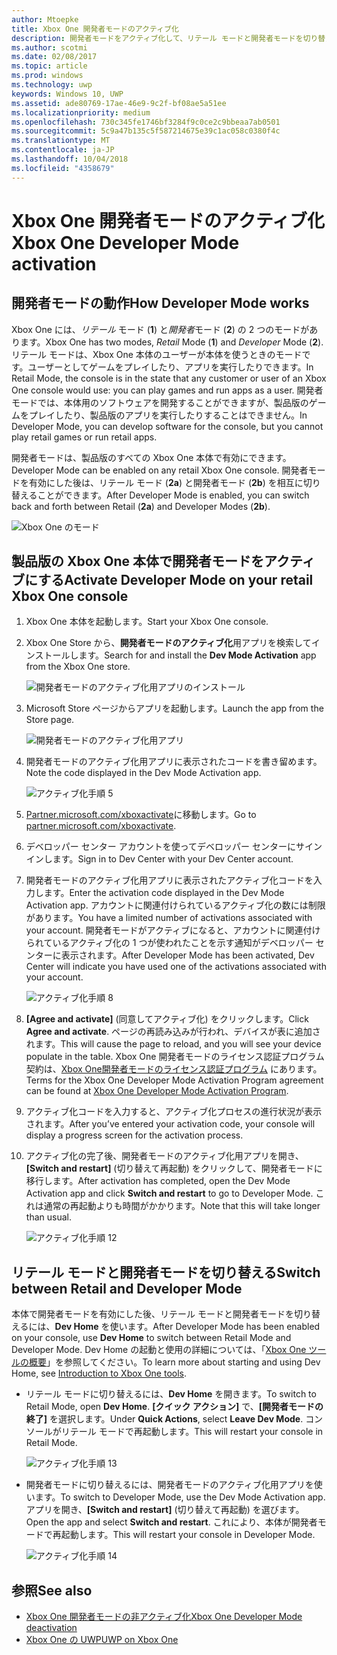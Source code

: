 ```yaml
---
author: Mtoepke
title: Xbox One 開発者モードのアクティブ化
description: 開発者モードをアクティブ化して、リテール モードと開発者モードを切り替えることができるようにする方法を説明します。
ms.author: scotmi
ms.date: 02/08/2017
ms.topic: article
ms.prod: windows
ms.technology: uwp
keywords: Windows 10, UWP
ms.assetid: ade80769-17ae-46e9-9c2f-bf08ae5a51ee
ms.localizationpriority: medium
ms.openlocfilehash: 730c345fe1746bf3284f9c0ce2c9bbeaa7ab0501
ms.sourcegitcommit: 5c9a47b135c5f587214675e39c1ac058c0380f4c
ms.translationtype: MT
ms.contentlocale: ja-JP
ms.lasthandoff: 10/04/2018
ms.locfileid: "4358679"
---
```

# <a name="xbox-one-developer-mode-activation"></a><span data-ttu-id="3d5af-104">Xbox One 開発者モードのアクティブ化</span><span class="sxs-lookup"><span data-stu-id="3d5af-104">Xbox One Developer Mode activation</span></span>

## <a name="how-developer-mode-works"></a><span data-ttu-id="3d5af-105">開発者モードの動作</span><span class="sxs-lookup"><span data-stu-id="3d5af-105">How Developer Mode works</span></span>
<span data-ttu-id="3d5af-106">Xbox One には、*リテール* モード (**1**) と*開発者*モード (**2**) の 2 つのモードがあります。</span><span class="sxs-lookup"><span data-stu-id="3d5af-106">Xbox One has two modes, *Retail* Mode (**1**) and *Developer* Mode (**2**).</span></span> <span data-ttu-id="3d5af-107">リテール モードは、Xbox One 本体のユーザーが本体を使うときのモードです。ユーザーとしてゲームをプレイしたり、アプリを実行したりできます。</span><span class="sxs-lookup"><span data-stu-id="3d5af-107">In Retail Mode, the console is in the state that any customer or user of an Xbox One console would use: you can play games and run apps as a user.</span></span> <span data-ttu-id="3d5af-108">開発者モードでは、本体用のソフトウェアを開発することができますが、製品版のゲームをプレイしたり、製品版のアプリを実行したりすることはできません。</span><span class="sxs-lookup"><span data-stu-id="3d5af-108">In Developer Mode, you can develop software for the console, but you cannot play retail games or run retail apps.</span></span>

<span data-ttu-id="3d5af-109">開発者モードは、製品版のすべての Xbox One 本体で有効にできます。</span><span class="sxs-lookup"><span data-stu-id="3d5af-109">Developer Mode can be enabled on any retail Xbox One console.</span></span> <span data-ttu-id="3d5af-110">開発者モードを有効にした後は、リテール モード (**2a**) と開発者モード (**2b**) を相互に切り替えることができます。</span><span class="sxs-lookup"><span data-stu-id="3d5af-110">After Developer Mode is enabled, you can switch back and forth between Retail (**2a**) and Developer Modes (**2b**).</span></span>

![Xbox One のモード](images/dev-mode-flow.png)

## <a name="activate-developer-mode-on-your-retail-xbox-one-console"></a><span data-ttu-id="3d5af-112">製品版の Xbox One 本体で開発者モードをアクティブにする</span><span class="sxs-lookup"><span data-stu-id="3d5af-112">Activate Developer Mode on your retail Xbox One console</span></span>

1.  <span data-ttu-id="3d5af-113">Xbox One 本体を起動します。</span><span class="sxs-lookup"><span data-stu-id="3d5af-113">Start your Xbox One console.</span></span>

2.  <span data-ttu-id="3d5af-114">Xbox One Store から、**開発者モードのアクティブ化**用アプリを検索してインストールします。</span><span class="sxs-lookup"><span data-stu-id="3d5af-114">Search for and install the **Dev Mode Activation** app from the Xbox One store.</span></span>

    ![開発者モードのアクティブ化用アプリのインストール](images/devkit-activation-1.png)

3.  <span data-ttu-id="3d5af-116">Microsoft Store ページからアプリを起動します。</span><span class="sxs-lookup"><span data-stu-id="3d5af-116">Launch the app from the Store page.</span></span>

    ![開発者モードのアクティブ化用アプリ](images/devkit-activation-2.png)

4.  <span data-ttu-id="3d5af-118">開発者モードのアクティブ化用アプリに表示されたコードを書き留めます。</span><span class="sxs-lookup"><span data-stu-id="3d5af-118">Note the code displayed in the Dev Mode Activation app.</span></span>

    ![アクティブ化手順 5](images/activation-step-5.png)  
    
5.  <span data-ttu-id="3d5af-120">[Partner.microsoft.com/xboxactivate](https://partner.microsoft.com/xboxactivate)に移動します。</span><span class="sxs-lookup"><span data-stu-id="3d5af-120">Go to [partner.microsoft.com/xboxactivate](https://partner.microsoft.com/xboxactivate).</span></span>

6.  <span data-ttu-id="3d5af-121">デベロッパー センター アカウントを使ってデベロッパー センターにサインインします。</span><span class="sxs-lookup"><span data-stu-id="3d5af-121">Sign in to Dev Center with your Dev Center account.</span></span>

7.  <span data-ttu-id="3d5af-122">開発者モードのアクティブ化用アプリに表示されたアクティブ化コードを入力します。</span><span class="sxs-lookup"><span data-stu-id="3d5af-122">Enter the activation code displayed in the Dev Mode Activation app.</span></span> <span data-ttu-id="3d5af-123">アカウントに関連付けられているアクティブ化の数には制限があります。</span><span class="sxs-lookup"><span data-stu-id="3d5af-123">You have a limited number of activations associated with your account.</span></span> <span data-ttu-id="3d5af-124">開発者モードがアクティブになると、アカウントに関連付けられているアクティブ化の 1 つが使われたことを示す通知がデベロッパー センターに表示されます。</span><span class="sxs-lookup"><span data-stu-id="3d5af-124">After Developer Mode has been activated, Dev Center will indicate you have used one of the activations associated with your account.</span></span>

    ![アクティブ化手順 8](images/activation-step-8-rs2.png)    
    
8.  <span data-ttu-id="3d5af-126">**[Agree and activate]** (同意してアクティブ化) をクリックします。</span><span class="sxs-lookup"><span data-stu-id="3d5af-126">Click **Agree and activate**.</span></span> <span data-ttu-id="3d5af-127">ページの再読み込みが行われ、デバイスが表に追加されます。</span><span class="sxs-lookup"><span data-stu-id="3d5af-127">This will cause the page to reload, and you will see your device populate in the table.</span></span> <span data-ttu-id="3d5af-128">Xbox One 開発者モードのライセンス認証プログラム契約は、[Xbox One開発者モードのライセンス認証プログラム](http://go.microsoft.com/fwlink/p/?LinkId=760399) にあります。</span><span class="sxs-lookup"><span data-stu-id="3d5af-128">Terms for the Xbox One Developer Mode Activation Program agreement can be found at [Xbox One Developer Mode Activation Program](http://go.microsoft.com/fwlink/p/?LinkId=760399).</span></span>

9.  <span data-ttu-id="3d5af-129">アクティブ化コードを入力すると、アクティブ化プロセスの進行状況が表示されます。</span><span class="sxs-lookup"><span data-stu-id="3d5af-129">After you’ve entered your activation code, your console will display a progress screen for the activation process.</span></span>  
    
10. <span data-ttu-id="3d5af-130">アクティブ化の完了後、開発者モードのアクティブ化用アプリを開き、**[Switch and restart]** (切り替えて再起動) をクリックして、開発者モードに移行します。</span><span class="sxs-lookup"><span data-stu-id="3d5af-130">After activation has completed, open the Dev Mode Activation app and click **Switch and restart** to go to Developer Mode.</span></span> <span data-ttu-id="3d5af-131">これは通常の再起動よりも時間がかかります。</span><span class="sxs-lookup"><span data-stu-id="3d5af-131">Note that this will take longer than usual.</span></span>

    ![アクティブ化手順 12](images/activation-step-12.png)   

## <a name="switch-between-retail-and-developer-mode"></a><span data-ttu-id="3d5af-133">リテール モードと開発者モードを切り替える</span><span class="sxs-lookup"><span data-stu-id="3d5af-133">Switch between Retail and Developer Mode</span></span>
<span data-ttu-id="3d5af-134">本体で開発者モードを有効にした後、リテール モードと開発者モードを切り替えるには、**Dev Home** を使います。</span><span class="sxs-lookup"><span data-stu-id="3d5af-134">After Developer Mode has been enabled on your console, use **Dev Home** to switch between Retail Mode and Developer Mode.</span></span> <span data-ttu-id="3d5af-135">Dev Home の起動と使用の詳細については、「[Xbox One ツールの概要](introduction-to-xbox-tools.md)」を参照してください。</span><span class="sxs-lookup"><span data-stu-id="3d5af-135">To learn more about starting and using Dev Home, see [Introduction to Xbox One tools](introduction-to-xbox-tools.md).</span></span>

* <span data-ttu-id="3d5af-136">リテール モードに切り替えるには、**Dev Home** を開きます。</span><span class="sxs-lookup"><span data-stu-id="3d5af-136">To switch to Retail Mode, open **Dev Home**.</span></span> <span data-ttu-id="3d5af-137">**[クイック アクション]** で、**[開発者モードの終了]** を選択します。</span><span class="sxs-lookup"><span data-stu-id="3d5af-137">Under **Quick Actions**, select **Leave Dev Mode**.</span></span> <span data-ttu-id="3d5af-138">コンソールがリテール モードで再起動します。</span><span class="sxs-lookup"><span data-stu-id="3d5af-138">This will restart your console in Retail Mode.</span></span>    

  ![アクティブ化手順 13](images/activation-step-13-rs4.png)  
  
* <span data-ttu-id="3d5af-140">開発者モードに切り替えるには、開発者モードのアクティブ化用アプリを使います。</span><span class="sxs-lookup"><span data-stu-id="3d5af-140">To switch to Developer Mode, use the Dev Mode Activation app.</span></span> <span data-ttu-id="3d5af-141">アプリを開き、**[Switch and restart]** (切り替えて再起動) を選びます。</span><span class="sxs-lookup"><span data-stu-id="3d5af-141">Open the app and select **Switch and restart**.</span></span> <span data-ttu-id="3d5af-142">これにより、本体が開発者モードで再起動します。</span><span class="sxs-lookup"><span data-stu-id="3d5af-142">This will restart your console in Developer Mode.</span></span>  

  ![アクティブ化手順 14](images/activation-step-12.png)  

## <a name="see-also"></a><span data-ttu-id="3d5af-144">参照</span><span class="sxs-lookup"><span data-stu-id="3d5af-144">See also</span></span>
- [<span data-ttu-id="3d5af-145">Xbox One 開発者モードの非アクティブ化</span><span class="sxs-lookup"><span data-stu-id="3d5af-145">Xbox One Developer Mode deactivation</span></span>](devkit-deactivation.md)
- [<span data-ttu-id="3d5af-146">Xbox One の UWP</span><span class="sxs-lookup"><span data-stu-id="3d5af-146">UWP on Xbox One</span></span>](index.md)
